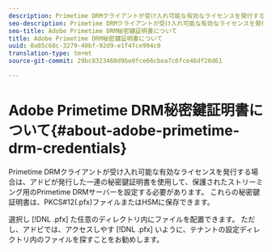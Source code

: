 ```yaml
---
description: Primetime DRMクライアントが受け入れ可能な有効なライセンスを発行する場合は、アドビが発行した一連の秘密鍵証明書を使用して、保護されたストリーミング用のPrimetime DRMサーバーを設定する必要があります。 これらの秘密鍵証明書は、PKCS#12(.pfx)ファイルまたはHSMに保存できます。
seo-description: Primetime DRMクライアントが受け入れ可能な有効なライセンスを発行する場合は、アドビが発行した一連の秘密鍵証明書を使用して、保護されたストリーミング用のPrimetime DRMサーバーを設定する必要があります。 これらの秘密鍵証明書は、PKCS#12(.pfx)ファイルまたはHSMに保存できます。
seo-title: Adobe Primetime DRM秘密鍵証明書について
title: Adobe Primetime DRM秘密鍵証明書について
uuid: 0a85c68c-3279-40bf-92d9-e1f4fce994c0
translation-type: tm+mt
source-git-commit: 29bc8323460d9be0fce66cbea7c6fce46df20d61

---
```



# Adobe Primetime DRM秘密鍵証明書について{#about-adobe-primetime-drm-credentials}

Primetime DRMクライアントが受け入れ可能な有効なライセンスを発行する場合は、アドビが発行した一連の秘密鍵証明書を使用して、保護されたストリーミング用のPrimetime DRMサーバーを設定する必要があります。 これらの秘密鍵証明書は、PKCS#12(.pfx)ファイルまたはHSMに保存できます。

選択し [!DNL .pfx] た任意のディレクトリ内にファイルを配置できます。 ただし、アドビでは、アクセスしやす [!DNL .pfx] いように、テナントの設定ディレクトリ内のファイルを探すことをお勧めします。
